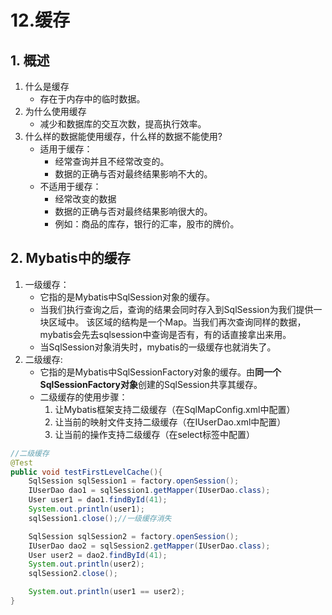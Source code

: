 # 12.缓存

## 1. 概述

1. 什么是缓存
   * 存在于内存中的临时数据。
2. 为什么使用缓存
   * 减少和数据库的交互次数，提高执行效率。
3. 什么样的数据能使用缓存，什么样的数据不能使用?
   * 适用于缓存：
     * 经常查询并且不经常改变的。
     * 数据的正确与否对最终结果影响不大的。
   * 不适用于缓存：
     * 经常改变的数据
     * 数据的正确与否对最终结果影响很大的。
     * 例如：商品的库存，银行的汇率，股市的牌价。

## 2. Mybatis中的缓存

1. 一级缓存：
   * 它指的是Mybatis中SqlSession对象的缓存。
   * 当我们执行查询之后，查询的结果会同时存入到SqlSession为我们提供一块区域中。
     该区域的结构是一个Map。当我们再次查询同样的数据，mybatis会先去sqlsession中查询是否有，有的话直接拿出来用。
   * 当SqlSession对象消失时，mybatis的一级缓存也就消失了。
2. 二级缓存:
   * 它指的是Mybatis中SqlSessionFactory对象的缓存。由**同一个SqlSessionFactory对象**创建的SqlSession共享其缓存。
   * 二级缓存的使用步骤：
     1. 让Mybatis框架支持二级缓存（在SqlMapConfig.xml中配置）
     2. 让当前的映射文件支持二级缓存（在IUserDao.xml中配置）
     3. 让当前的操作支持二级缓存（在select标签中配置）

```java
//二级缓存
@Test
public void testFirstLevelCache(){
    SqlSession sqlSession1 = factory.openSession();
    IUserDao dao1 = sqlSession1.getMapper(IUserDao.class);
    User user1 = dao1.findById(41);
    System.out.println(user1);
    sqlSession1.close();//一级缓存消失

    SqlSession sqlSession2 = factory.openSession();
    IUserDao dao2 = sqlSession2.getMapper(IUserDao.class);
    User user2 = dao2.findById(41);
    System.out.println(user2);
    sqlSession2.close();

    System.out.println(user1 == user2);
}
```

